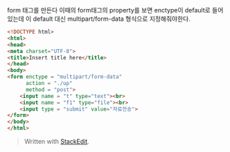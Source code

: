 form 태그를 만든다
이때의 form태그의 property를 보면 enctype이 default로 들어있는데 이 default 대신 multipart/form-data 형식으로 지정해줘야한다.
```html
<!DOCTYPE html>
<html>
<head>
<meta charset="UTF-8">
<title>Insert title here</title>
</head>
<body>
<form enctype = "multipart/form-data" 
	  action = "./up" 
      method = "post">
	<input name = "t" type="text"><br>
	<input name = "f1" type="file"><br>
	<input type = "submit" value="자료전송">
</form>
</body>
</html>
```

> Written with [StackEdit](https://stackedit.io/).
<!--stackedit_data:
eyJoaXN0b3J5IjpbNTE2MDMwNjUxXX0=
-->